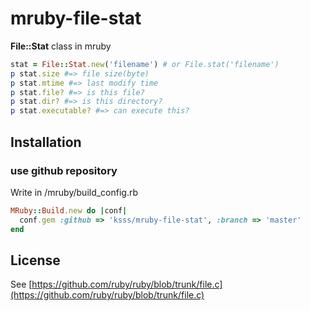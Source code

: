 # mruby-file-stat

**File::Stat** class in mruby

```ruby
stat = File::Stat.new('filename') # or File.stat('filename')
p stat.size #=> file size(byte)
p stat.mtime #=> last modify time
p stat.file? #=> is this file?
p stat.dir? #=> is this directory?
p stat.executable? #=> can execute this?
```

## Installation

### use github repository

Write in /mruby/build_config.rb

```ruby
MRuby::Build.new do |conf|
  conf.gem :github => 'ksss/mruby-file-stat', :branch => 'master'
end
```

## License

See [https://github.com/ruby/ruby/blob/trunk/file.c](https://github.com/ruby/ruby/blob/trunk/file.c)

